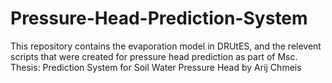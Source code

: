 # Pressure-Head-Prediction-System
This repository contains the evaporation model in DRUtES, and the relevent scripts that were created for pressure head prediction as part of Msc. Thesis: Prediction System for Soil Water
Pressure Head by Arij Chmeis
